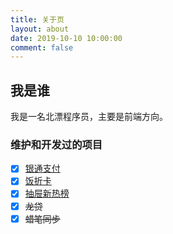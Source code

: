 ```yaml
---
title: 关于页
layout: about
date: 2019-10-10 10:00:00
comment: false
---
```


## 我是谁
我是一名北漂程序员，主要是前端方向。
### 维护和开发过的项目
- [x] [银通支付](https://www.ytpay.com.cn/)
- [x] [饭折卡](https://www.fanzhe.cn/)
- [x] [抽屉新热榜](https://dig.chouti.com/)
- [x] ~~龙贷~~
- [x] ~~蜡笔同步~~
